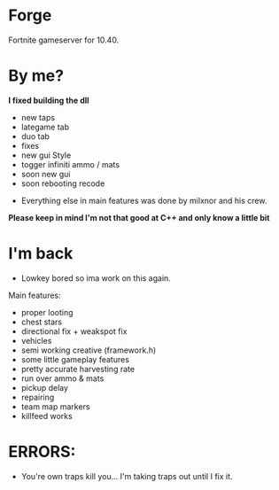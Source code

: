 # Forge
Fortnite gameserver for 10.40.

# By me?
**I fixed building the dll**
- new taps
- lategame tab 
- duo tab
- fixes 
- new gui Style
- togger infiniti ammo / mats
- soon new gui
- soon rebooting recode
* Everything else in main features was done by milxnor and his crew.

**Please keep in mind I'm not that good at C++ and only know a little bit**

# I'm back
* Lowkey bored so ima work on this again.

Main features:

- proper looting
- chest stars
- directional fix + weakspot fix
- vehicles
- semi working creative (framework.h)
- some little gameplay features
- pretty accurate harvesting rate
- run over ammo & mats
- pickup delay
- repairing
- team map markers
- killfeed works

# ERRORS:
* You're own traps kill you...
I'm taking traps out until I fix it.
